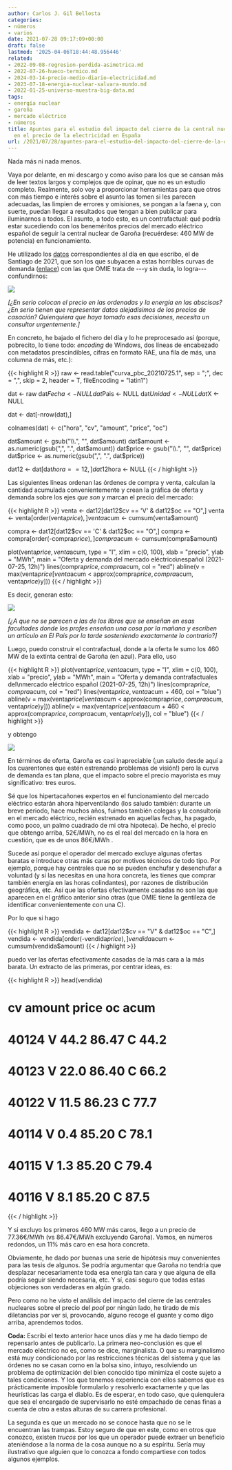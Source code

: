 ```yaml
---
author: Carlos J. Gil Bellosta
categories:
- números
- varios
date: 2021-07-28 09:17:09+00:00
draft: false
lastmod: '2025-04-06T18:44:48.956446'
related:
- 2022-09-08-regresion-perdida-asimetrica.md
- 2022-07-26-hueco-termico.md
- 2024-03-14-precio-medio-diario-electricidad.md
- 2023-07-18-energia-nuclear-salvara-mundo.md
- 2022-01-25-universo-muestra-big-data.md
tags:
- energía nuclear
- garoña
- mercado eléctrico
- números
title: Apuntes para el estudio del impacto del cierre de la central nuclear de Garoña
  en el precio de la electricidad en España
url: /2021/07/28/apuntes-para-el-estudio-del-impacto-del-cierre-de-la-central-nuclear-de-garona-en-el-precio-de-la-electricidad-en-espana/
---
```


Nada más ni nada menos.

Vaya por delante, en mi descargo y como aviso para los que se cansan más de leer textos largos y complejos que de opinar, que no es un estudio completo. Realmente, solo voy a proporcionar herramientas para que otros con más tiempo e interés sobre el asunto las tomen si les parecen adecuadas, las limpien de errores y omisiones, se pongan a la faena y, con suerte, puedan llegar a resultados que tengan a bien publicar para iluminarnos a todos. El asunto, a todo esto, es un contrafactual: qué podría estar sucediendo con los beneméritos precios del mercado eléctrico español de seguir la central nuclear de Garoña (recuérdese: 460 MW de potencia) en funcionamiento.

He utilizado los [datos](https://www.omie.es/es/file-access-list?parents%5B0%5D=/&parents%5B1%5D=Mercado%20Diario&parents%5B2%5D=3.%20Curvas&dir=Curvas%20agregadas%20de%20oferta%20y%20demanda%20del%20mercado%20diario&realdir=curva_pbc) correspondientes al día en que escribo, el de Santiago de 2021, que son los que subyacen a estas horribles curvas de demanda ([enlace](https://www.omie.es/es/market-results/daily/daily-market/aggragate-suply-curves?scope=daily&date=2021-07-25&hour=12)) con las que OMIE trata de ---y sin duda, lo logra--- confundirnos:

![](/wp-uploads/2021/07/curvas_demanda_sector_electrico-1024x558.png#center)

_[¿En serio colocan el precio en las ordenadas y la energía en las abscisas? ¿En serio tienen que representar datos alejadísimos de los precios de casación? Quienquiera que haya tomado esas decisiones, necesita un consultor urgentemente.]_

En concreto, he bajado el fichero del día y lo he preprocesado así (porque, pobrecito, lo tiene todo: _encoding_ de Windows, dos líneas de encabezado con metadatos prescindibles, cifras en formato RAE, una fila de más, una columna de más, etc.):

{{< highlight R >}}
raw <- read.table("curva_pbc_20210725.1", sep = ";",
                    dec = ",", skip = 2, header = T,
                    fileEncoding = "latin1")

dat <- raw
dat$Fecha <- NULL
dat$Pais <- NULL
dat$Unidad <- NULL
dat$X <- NULL

dat <- dat[-nrow(dat),]

colnames(dat) <- c("hora", "cv", "amount", "price", "oc")

dat$amount <- gsub("\\.", "", dat$amount)
dat$amount <- as.numeric(gsub(",", ".", dat$amount))
dat$price <- gsub("\\.", "", dat$price)
dat$price  <- as.numeric(gsub(",", ".", dat$price))

dat12 <- dat[dat$hora == 12,]
dat12$hora <- NULL
{{< / highlight >}}

Las siguientes líneas ordenan las órdenes de compra y venta, calculan la cantidad acumulada convenientemente y crean la gráfica de oferta y demanda sobre los ejes _que son_ y marcan el precio del mercado:

{{< highlight R >}}
venta <- dat12[dat12$cv == 'V' & dat12$oc == "O",]
venta <- venta[order(venta$price),]
venta$acum <- cumsum(venta$amount)

compra <- dat12[dat12$cv == 'C' & dat12$oc == "O",]
compra <- compra[order(-compra$price),]
compra$acum <- cumsum(compra$amount)

plot(venta$price, venta$acum, type = "l", xlim = c(0, 100),
        xlab = "precio", ylab = "MWh",
        main = "Oferta y demanda del mercado eléctrico\nespañol (2021-07-25, 12h)")
lines(compra$price, compra$acum, col = "red")
abline(v = max(venta$price[venta$acum < approx(compra$price, compra$acum, venta$price)$y]))
{{< / highlight >}}

Es decir, generan esto:

![](/wp-uploads/2021/07/curva_oferta_demanda_00.png#center)

_[¿A que no se parecen a las de los libros que se enseñan en esas facultades donde los profes enseñan una cosa por la mañana y escriben un artículo en El País por la tarde sosteniendo exactamente lo contrario?]_

Luego, puedo construir el contrafactual, donde a la oferta le sumo los 460 MW de la extinta central de Garoña (en azul). Para ello, uso

{{< highlight R >}}
plot(venta$price, venta$acum, type = "l", xlim = c(0, 100),
        xlab = "precio", ylab = "MWh",
        main = "Oferta y demanda contrafactuales del\nmercado eléctrico español (2021-07-25, 12h)")
lines(compra$price, compra$acum, col = "red")
lines(venta$price, venta$acum + 460, col = "blue")
abline(v = max(venta$price[venta$acum < approx(compra$price, compra$acum, venta$price)$y]))
abline(v = max(venta$price[venta$acum + 460 < approx(compra$price, compra$acum, venta$price)$y]), col = "blue")
{{< / highlight >}}

y obtengo

![](/wp-uploads/2021/07/curva_oferta_demanda_01.png#center)

En términos de oferta, Garoña es casi inapreciable (¡un saludo desde aquí a los cuarentones que estén estrenando problemas de visión!) pero la curva de demanda es tan plana, que el impacto sobre el precio mayorista es muy significativo: tres euros.

Sé que los hipertacañones expertos en el funcionamiento del mercado eléctrico estarán ahora hiperventilando (los saludo también: durante un breve periodo, hace muchos años, fuimos también colegas y la consultoría en el mercado eléctrico, recién estrenado en aquellas fechas, ha pagado, como poco, un palmo cuadrado de mi otra hipoteca). De hecho, el precio que obtengo arriba, 52€/MWh, no es el real del mercado en la hora en cuestión, que es de unos 86€/MWh .

Sucede así porque el operador del mercado excluye algunas ofertas baratas e introduce otras más caras por motivos técnicos de todo tipo. Por ejemplo, porque hay centrales que no se pueden enchufar y desenchufar a voluntad (y si las necesitas en una hora concreta, les tienes que comprar también energía en las horas colindantes), por razones de distribución geográfica, etc. Así que las ofertas efectivamente casadas no son las que aparecen en el gráfico anterior sino otras (que OMIE tiene la gentileza de identificar convenientemente con una C).

Por lo que si hago

{{< highlight R >}}
vendida <-  dat12[dat12$cv == "V" & dat12$oc == "C",]
vendida <- vendida[order(-vendida$price),]
vendida$acum <- cumsum(vendida$amount)
{{< / highlight >}}

puedo ver las ofertas efectivamente casadas de la más cara a la más barata. Un extracto de las primeras, por centrar ideas, es:

{{< highlight R >}}
head(vendida)
#       cv amount price oc acum
# 40124  V   44.2 86.47  C 44.2
# 40123  V   22.0 86.40  C 66.2
# 40122  V   11.5 86.23  C 77.7
# 40114  V    0.4 85.20  C 78.1
# 40115  V    1.3 85.20  C 79.4
# 40116  V    8.1 85.20  C 87.5
{{< / highlight >}}

Y si excluyo los primeros 460 MW más caros, llego a un precio de 77.36€/MWh (vs 86.47€/MWh excluyendo Garoña). Vamos, en números redondos, un 11% más caro en esa hora concreta.

Obviamente, he dado por buenas una serie de hipótesis muy convenientes para las tesis de algunos. Se podría argumentar que Garoña no tendría que desplazar necesariamente toda esa energía tan cara y que alguna de ella podría seguir siendo necesaria, etc. Y sí, casi seguro que todas estas objeciones son verdaderas en algún grado.

Pero como no he visto el análisis del impacto del cierre de las centrales nucleares sobre el precio del _pool_ por ningún lado, he tirado de mis diletancias por ver si, provocando, alguno recoge el guante y como digo arriba, aprendemos todos.

**Coda:** Escribí el texto anterior hace unos días y me ha dado tiempo de repensarlo antes de publicarlo. La primera neo-conclusión es que el mercado eléctrico no es, como se dice, marginalista. O que su marginalismo está muy condicionado por las restricciones técnicas del sistema y que las órdenes no se casan como en la bolsa sino, intuyo, resolviendo un problema de optimización del bien conocido tipo minimiza el coste sujeto a tales condiciones. Y los que tenemos experiencia con ellos sabemos que es prácticamente imposible formularlo y resolverlo exactamente y que las heurísticas las carga el diablo. Es de esperar, en todo caso, que quienquiera que sea el encargado de supervisarlo no esté empachado de cenas finas a cuenta de otro a estas alturas de su carrera profesional.

La segunda es que un mercado no se conoce hasta que no se le encuentran las trampas. Estoy seguro de que en este, como en otros que conozco, existen _trucos_ por los que un operador puede extraer un beneficio ateniéndose a la norma de la cosa aunque no a su espíritu. Sería muy ilustrativo que alguien que lo conozca a fondo compartiese con todos algunos ejemplos.